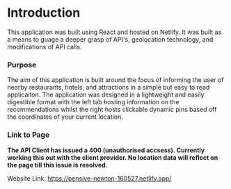 # Introduction

This application was built using React and hosted on Netlify. It was built as a means to guage a deeper grasp of API's, geolocation technology, and modifications of API calls. 

### Purpose 

The aim of this application is built around the focus of informing the user of nearby restaurants, hotels, and attractions in a simple but easy to read applicaiton. The application was designed in  a lightweight and easily digestible format with the left tab hosting information on the recommendations whilst the right hosts clickable dynamic pins based off the coordinates of your current location. 

### Link to Page

**The API Client has issued a 400 (unauthorised accsess). Currently working this out with the client provider. No location data will reflect on the page till this issue is resolved.** 

Website Link: https://pensive-newton-160527.netlify.app/





